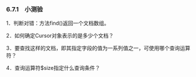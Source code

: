 ### 6.7.1　小测验

1．判断对错：方法find()返回一个文档数组。

2．如何确定Cursor对象表示的是多少个文档？

3．要查找这样的文档，即其指定字段的值为一系列值之一，可使用哪个查询运算符？

4．查询运算符$size指定什么查询条件？

